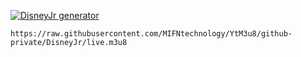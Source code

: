 [![DisneyJr generator](https://github.com/MIFNtechnology/YtM3u8/actions/workflows/DisneyJr_Generator.yml/badge.svg)](https://github.com/MIFNtechnology/YtM3u8/actions/workflows/DisneyJr_Generator.yml)

```
https://raw.githubusercontent.com/MIFNtechnology/YtM3u8/github-private/DisneyJr/live.m3u8
```
